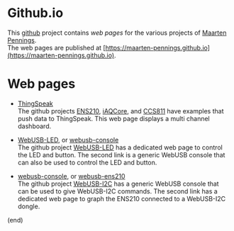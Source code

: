 # Github.io
This [github](https://github.com/maarten-pennings/maarten-pennings.github.io) project contains _web pages_ 
for the various projects of [Maarten Pennings](https://github.com/maarten-pennings).  
The web pages are published at [https://maarten-pennings.github.io](https://maarten-pennings.github.io).


# Web pages
 * [ThingSpeak](ThingSpeak)  
   The github projects [ENS210](https://github.com/maarten-pennings/ENS210), 
   [iAQCore](https://github.com/maarten-pennings/iAQcore), and 
   [CCS811](https://github.com/maarten-pennings/CCS811) 
   have examples that push data to ThingSpeak.
   This web page displays a multi channel dashboard.

 * [WebUSB-LED](WebUSB-LED), or [webusb-console](webusb-console)  
   The github project [WebUSB-LED](https://github.com/maarten-pennings/WebUSB-LED) 
   has a dedicated web page to control the LED and button.
   The second link is a generic WebUSB console that can also be used to control the LED and button.

 * [webusb-console](webusb-console), or [webusb-ens210](webusb-ens210)  
   The github project [WebUSB-I2C](https://github.com/maarten-pennings/WebUSB-I2C) 
   has a generic WebUSB console that can be used to give WebUSB-I2C commands.
   The second link has a dedicated web page to graph the ENS210 connected to a WebUSB-I2C dongle.

(end)
